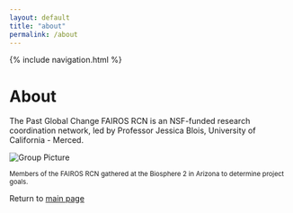 ```yaml
---
layout: default
title: "about"
permalink: /about
---
```


{% include navigation.html %}

# About
The Past Global Change FAIROS RCN is an NSF-funded research coordination network, led by Professor Jessica Blois, University of California - Merced.

<img src="./images/Blois_group_3.jpeg" alt="Group Picture">
<p><small>Members of the FAIROS RCN gathered at the Biosphere 2 in Arizona to determine project goals.</small></p>

Return to [main page](home.md)
